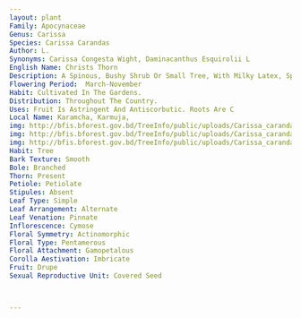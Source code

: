 ```yaml
---
layout: plant
Family: Apocynaceae
Genus: Carissa
Species: Carissa Carandas
Author: L.
Synonyms: Carissa Congesta Wight, Daminacanthus Esquirolii L
English Name: Christs Thorn
Description: A Spinous, Bushy Shrub Or Small Tree, With Milky Latex, Spines Usually Simple, 1.0-2.5 Cm Long. Leaves Sub-sessile, Lamina 3.5-6.5 Ã— 2.5-3.0 Cm, Obovate, Elliptic Or Oblong, Mostly Widest Above The Middle, Cuneate At The Base, Obtuse At The Apex. Peduncle 1.5-2.0 Cm Long, Pedicles About As Long As The Calyx Or Slightly Longer. Flowers White, Scentless. Calyx-lobes 2-3 Mm Long, Puberulous Externally. Corolla Tube Up To 1.8 Cm Long. Fruits Almost 2 Cm Long, Reddish-purple When Ripe. 
Flowering Period:  March-November
Habit: Cultivated In The Gardens.
Distribution: Throughout The Country.
Uses: Fruit Is Astringent And Antiscorbutic. Roots Are C
Local Name: Karamcha, Karmuja, 
img: http://bfis.bforest.gov.bd/TreeInfo/public/uploads/Carissa_carandas.jpg
img: http://bfis.bforest.gov.bd/TreeInfo/public/uploads/Carissa_carandas1.jpg
img: http://bfis.bforest.gov.bd/TreeInfo/public/uploads/Carissa_carandas2.jpg
Habit: Tree
Bark Texture: Smooth
Bole: Branched
Thorn: Present
Petiole: Petiolate
Stipules: Absent
Leaf Type: Simple
Leaf Arrangement: Alternate
Leaf Venation: Pinnate
Inflorescence: Cymose
Floral Symmetry: Actinomorphic
Floral Type: Pentamerous
Floral Attachment: Gamopetalous
Corolla Aestivation: Imbricate
Fruit: Drupe
Sexual Reproductive Unit: Covered Seed



---
```


